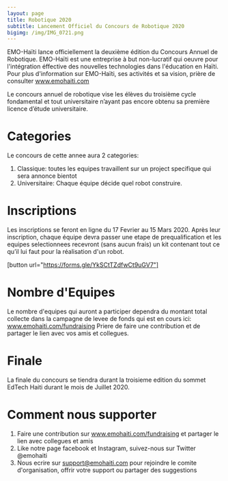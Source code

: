 ```yaml
---
layout: page
title: Robotique 2020
subtitle: Lancement Officiel du Concours de Robotique 2020
bigimg: /img/IMG_0721.png
---
```


EMO-Haïti lance officiellement la deuxième édition du Concours Annuel de Robotique. 
EMO-Haïti est une entreprise à but non-lucratif qui oeuvre pour l'intégration
éffective des nouvelles technologies dans l'éducation en Haïti. Pour plus 
d'information sur EMO-Haïti, ses activités et sa vision, prière de consulter
<a href="https://www.emohaiti.com">www.emohaiti.com</a> 

Le concours annuel de robotique vise les élèves du troisième cycle
 fondamental et tout universitaire n’ayant pas encore obtenu sa première 
 licence d’étude universitaire.
 
# Categories 
Le concours de cette annee aura 2 categories:
1. Classique: toutes les equipes travaillent sur un project specifique qui sera
annonce bientot
2. Universitaire: Chaque équipe décide quel robot construire.

# Inscriptions
Les inscriptions se feront en ligne du 17 Fevrier au 15 Mars 2020. 
Après leur inscription, chaque équipe devra passer une etape de prequalification
et les equipes selectionnees recevront (sans aucun frais) un kit contenant
tout ce qu’il lui faut pour la réalisation d'un robot.

[button url="https://forms.gle/YkSCtTZdfwCt9uGV7"]


# Nombre d'Equipes
Le nombre d'equipes qui auront a participer dependra du montant total collecte
dans la campagne de levee de fonds qui est en cours ici: www.emohaiti.com/fundraising
Priere de faire une contribution et de partager le lien avec vos amis et collegues.

# Finale

La finale du concours se tiendra durant la troisieme edition du sommet EdTech Haiti 
durant le mois de Juillet 2020.

# Comment nous supporter

1. Faire une contribution sur <a href="https://www.emohaiti.com/fundraising">www.emohaiti.com/fundraising</a> et partager le lien avec 
collegues et amis 
2. Like notre page facebook et Instagram, suivez-nous sur Twitter @emohaiti
3. Nous ecrire sur support@emohaiti.com pour rejoindre le comite d'organisation, 
offrir votre support ou partager des suggestions
